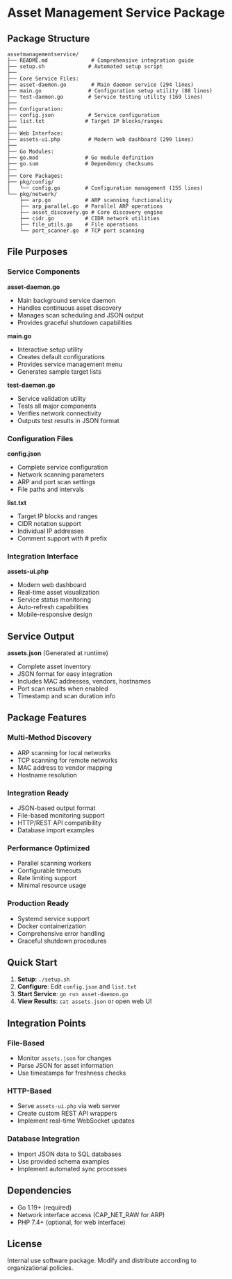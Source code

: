 # Asset Management Service Package

## Package Structure

```
assetmanagementservice/
├── README.md              # Comprehensive integration guide
├── setup.sh              # Automated setup script
├── 
├── Core Service Files:
├── asset-daemon.go        # Main daemon service (294 lines)
├── main.go               # Configuration setup utility (88 lines)
├── test-daemon.go        # Service testing utility (169 lines)
├── 
├── Configuration:
├── config.json           # Service configuration
├── list.txt             # Target IP blocks/ranges
├── 
├── Web Interface:
├── assets-ui.php         # Modern web dashboard (299 lines)
├── 
├── Go Modules:
├── go.mod               # Go module definition
├── go.sum               # Dependency checksums
├── 
├── Core Packages:
├── pkg/config/
│   └── config.go        # Configuration management (155 lines)
└── pkg/network/
    ├── arp.go           # ARP scanning functionality
    ├── arp_parallel.go  # Parallel ARP operations
    ├── asset_discovery.go # Core discovery engine
    ├── cidr.go          # CIDR network utilities
    ├── file_utils.go    # File operations
    └── port_scanner.go  # TCP port scanning
```

## File Purposes

### Service Components

**asset-daemon.go**
- Main background service daemon
- Handles continuous asset discovery
- Manages scan scheduling and JSON output
- Provides graceful shutdown capabilities

**main.go**
- Interactive setup utility
- Creates default configurations
- Provides service management menu
- Generates sample target lists

**test-daemon.go**
- Service validation utility
- Tests all major components
- Verifies network connectivity
- Outputs test results in JSON format

### Configuration Files

**config.json**
- Complete service configuration
- Network scanning parameters
- ARP and port scan settings
- File paths and intervals

**list.txt**
- Target IP blocks and ranges
- CIDR notation support
- Individual IP addresses
- Comment support with # prefix

### Integration Interface

**assets-ui.php**
- Modern web dashboard
- Real-time asset visualization
- Service status monitoring
- Auto-refresh capabilities
- Mobile-responsive design

## Service Output

**assets.json** (Generated at runtime)
- Complete asset inventory
- JSON format for easy integration
- Includes MAC addresses, vendors, hostnames
- Port scan results when enabled
- Timestamp and scan duration info

## Package Features

### Multi-Method Discovery
- ARP scanning for local networks
- TCP scanning for remote networks
- MAC address to vendor mapping
- Hostname resolution

### Integration Ready
- JSON-based output format
- File-based monitoring support
- HTTP/REST API compatibility
- Database import examples

### Performance Optimized
- Parallel scanning workers
- Configurable timeouts
- Rate limiting support
- Minimal resource usage

### Production Ready
- Systemd service support
- Docker containerization
- Comprehensive error handling
- Graceful shutdown procedures

## Quick Start

1. **Setup**: `./setup.sh`
2. **Configure**: Edit `config.json` and `list.txt`
3. **Start Service**: `go run asset-daemon.go`
4. **View Results**: `cat assets.json` or open web UI

## Integration Points

### File-Based
- Monitor `assets.json` for changes
- Parse JSON for asset information
- Use timestamps for freshness checks

### HTTP-Based
- Serve `assets-ui.php` via web server
- Create custom REST API wrappers
- Implement real-time WebSocket updates

### Database Integration
- Import JSON data to SQL databases
- Use provided schema examples
- Implement automated sync processes

## Dependencies

- Go 1.19+ (required)
- Network interface access (CAP_NET_RAW for ARP)
- PHP 7.4+ (optional, for web interface)

## License

Internal use software package. Modify and distribute according to organizational policies. 